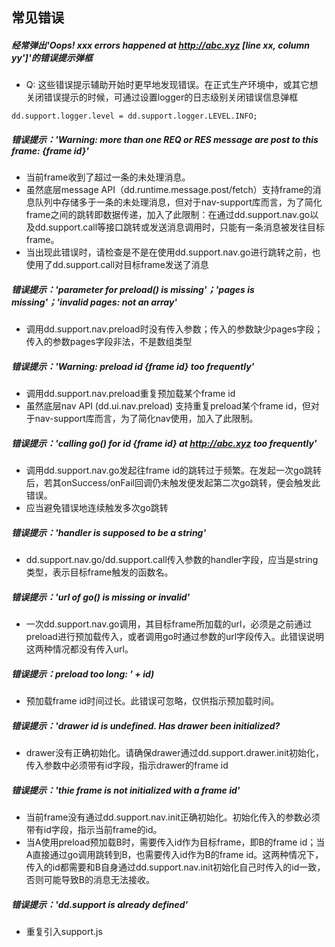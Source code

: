 ## 常见错误

##### 经常弹出'Oops! xxx errors happened at http://abc.xyz [line xx, column yy']'的错误提示弹框
* Q: 这些错误提示辅助开始时更早地发现错误。在正式生产环境中，或其它想关闭错误提示的时候，可通过设置logger的日志级别关闭错误信息弹框
```
dd.support.logger.level = dd.support.logger.LEVEL.INFO;
```

##### 错误提示：'Warning: more than one REQ or RES message are post to this frame: {frame id}'
* 当前frame收到了超过一条的未处理消息。
* 虽然底层message API（dd.runtime.message.post/fetch）支持frame的消息队列中存储多于一条的未处理消息，但对于nav-support库而言，为了简化frame之间的跳转即数据传递，加入了此限制：在通过dd.support.nav.go以及dd.support.call等接口跳转或发送消息调用时，只能有一条消息被发往目标frame。
* 当出现此错误时，请检查是不是在使用dd.support.nav.go进行跳转之前，也使用了dd.support.call对目标frame发送了消息

##### 错误提示：'parameter for preload() is missing'；'pages is missing'；'invalid pages: not an array'
* 调用dd.support.nav.preload时没有传入参数；传入的参数缺少pages字段；传入的参数pages字段非法，不是数组类型

##### 错误提示：'Warning: preload id {frame id} too frequently'
* 调用dd.support.nav.preload重复预加载某个frame id
* 虽然底层nav API (dd.ui.nav.preload) 支持重复preload某个frame id，但对于nav-support库而言，为了简化nav使用，加入了此限制。

##### 错误提示：'calling go() for id {frame id} at http://abc.xyz too frequently'
* 调用dd.support.nav.go发起往frame id的跳转过于频繁。在发起一次go跳转后，若其onSuccess/onFail回调仍未触发便发起第二次go跳转，便会触发此错误。
* 应当避免错误地连续触发多次go跳转

##### 错误提示：'handler is supposed to be a string'
* dd.support.nav.go/dd.support.call传入参数的handler字段，应当是string类型，表示目标frame触发的函数名。

##### 错误提示：'url of go() is missing or invalid'
* 一次dd.support.nav.go调用，其目标frame所加载的url，必须是之前通过preload进行预加载传入，或者调用go时通过参数的url字段传入。此错误说明这两种情况都没有传入url。

##### 错误提示：preload too long: ' + id)
* 预加载frame id时间过长。此错误可忽略，仅供指示预加载时间。

##### 错误提示：'drawer id is undefined. Has drawer been initialized?
* drawer没有正确初始化。请确保drawer通过dd.support.drawer.init初始化，传入参数中必须带有id字段，指示drawer的frame id

##### 错误提示：'thie frame is not initialized with a frame id'
* 当前frame没有通过dd.support.nav.init正确初始化。初始化传入的参数必须带有id字段，指示当前frame的id。
* 当A使用preload预加载B时，需要传入id作为目标frame，即B的frame id；当A直接通过go调用跳转到B，也需要传入id作为B的frame id。这两种情况下，传入的id都需要和B自身通过dd.support.nav.init初始化自己时传入的id一致，否则可能导致B的消息无法接收。

##### 错误提示：'dd.support is already defined'
* 重复引入support.js
